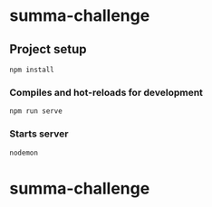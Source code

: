 # summa-challenge

## Project setup
```
npm install
```

### Compiles and hot-reloads for development
```
npm run serve
```

### Starts server
```
nodemon
```

# summa-challenge
